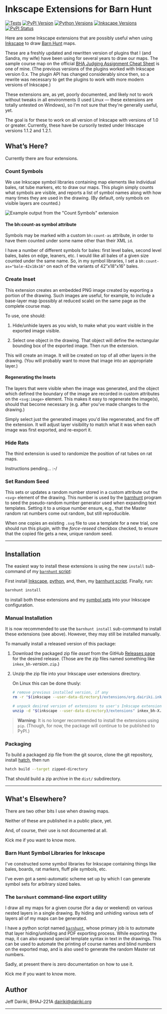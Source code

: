 # Inkscape Extensions for Barn Hunt

[![Tests](https://github.com/barnhunt/inkex-bh/actions/workflows/tests.yml/badge.svg)](https://github.com/barnhunt/inkex-bh/actions/workflows/tests.yml)
[![PyPI Version](https://img.shields.io/pypi/v/inkex-bh.svg)](https://pypi.org/project/inkex-bh/)
[![Python Versions](https://img.shields.io/pypi/pyversions/inkex-bh.svg)](https://pypi.org/project/inkex-bh/)
[![Inkscape Versions](https://img.shields.io/badge/Inkscape-1.0%E2%80%931.2-blue.svg?logo=inkscape)](https://inkscape.org/)
[![PyPI Status](https://img.shields.io/pypi/status/inkex-bh.svg)](https://pypi.org/project/inkex-bh/)

Here are some Inkscape extensions that are possibly useful when using
[Inkscape][] to draw [Barn Hunt][] maps.

These are a freshly updated and rewritten version of plugins that I
(and Sandra, my wife) have been using for several years to draw our
maps. The sample course map on the official [BHA Judging Assignment
Cheat Sheet][cheat] is one of mine. (The previous versions of the
plugins worked with Inkscape version 0.x.  The plugin API has changed
considerably since then, so a rewrite was necessary to get the plugins
to work with more modern versions of Inkscape.)

These extensions are, as yet, poorly documented, and likely not to
work without tweaks in all environments (I used Linux — these
extensions are totally untested on Windows), so I'm not sure that
they're generally useful, yet.

The goal is for these to work on all version of Inkscape with versions
of 1.0 or greater.  Currently, these have be cursorily tested under
Inkscape versions 1.1.2 and 1.2.1.

[Inkscape]: https://inkscape.org/ (The Inkscape home page)
[Barn Hunt]: https://www.barnhunt.com/ (Barn Hunt — a fabulous sport for dogs)
[cheat]: https://www.barnhunt.com/judge/resources.php?download=147 (The official BHA "Judging Assignment Cheat Sheet" which includes, as an example, one of my course maps, drawn using Inkscape.)


## What’s Here?

Currently there are four extensions.

### Count Symbols

We use Inkscape symbol libraries containing map elements like
individual bales, rat tube markers, etc to draw our maps.  This plugin
simply counts what symbols are visible, and reports a list of symbol
names along with how many times they are used in the drawing.  (By
default, only symbols on visible layers are counted.)

![Example output from the "Count Symbols" extension](https://github.com/barnhunt/inkex-bh/raw/master/count-symbols.png)

#### The bh:count-as symbol attribute

Symbols may be marked with a custom `bh:count-as` attribute, in order
to have them counted under some name other than their XML `id`.

I have a number of different symbols for bales: first level bales,
second level bales, bales on edge, leaners, etc.  I would like all
bales of a given size counted under the same name.  So, in my symbol
libraries, I set a `bh:count-as="bale-42x18x16"` on each of the
variants of 42”x18”x16” bales.

### Create Inset

This extension creates an embedded PNG image created by exporting a
portion of the drawing.  Such images are useful, for example, to include
a base-layer map (possibly at reduced scale) on the same page as the complete
course map.

To use, one should:

1. Hide/unhide layers as you wish, to make what you want visible in
   the exported image visible.

2. Select one object in the drawing. That object will define the
   rectangular bounding box of the exported image.  Then run the
   extension.

This will create an image. It will be created on top of all other
layers in the drawing. (You will probably want to move that image into
an appropriate layer.)

#### Regenerating the Insets

The layers that were visible when the image was generated, and the
object which defined the boundary of the image are recorded in custom
attributes on the `<svg:image>` element.  This makes it easy to
regenerate the image(s), should that become necessary (e.g. after
you've made changes to the drawing.)

Simply select just the generated images you'd like regenerated, and
fire off the extension.  It will adjust layer visibility to match what
it was when each image was first exported, and re-export it.


### Hide Rats

The third extension is used to randomize the position of rat tubes on rat maps.

Instructions pending... :-/

### Set Random Seed

This sets or updates a random number stored in a custom attribute out
the `<svg>` element of the drawing.  This number is used by the
[barnhunt][] program to seed the pseudo-random number generator used
when expanding text templates.  Setting it to a unique number ensure,
e.g., that the Master random rat numbers come out random, but still
reproducible.

When one copies an existing `.svg` file to use a template for a new
trial, one should run this plugin, with the _force-reseed_ checkbox
checked, to ensure that the copied file gets a new, unique random
seed.

----

## Installation

The easiest way to install these extensions is using the new `install`
sub-command of my [`barnhunt`
script](https://github.com/barnhunt/barnhunt):

First install [Inkscape](https://inkscape.org),
[python](https://python.org), and, then,
my [barnhunt script](https://github.com/barnhunt/barnhunt#installation).
Finally, run:

```sh
barnhunt install
```

to install both these extensions and my [symbol
sets](https://github.com/barnhunt/bh-symbols) into
your Inkscape configuration.

### Manual Installation

It is now recommended to use the `barnhunt install` sub-command to
install these extensions (see above).  However, they may still be
installed manually.

To manually install a released version of this package:

1. Download the packaged zip file _asset_ from the GitHub [Releases
   page](https://github.com/barnhunt/inkex-bh/releases) for the
   desired release.  (Those are the zip files named something like
   `inkex_bh-`_version_`.zip`.)

2. Unzip the zip file into your Inkscape user extensions directory.

   On Linux this can be done thusly:
   ```bash
   # remove previous installed version, if any
   rm -r "$(inkscape --user-data-directory)/extensions/org.dairiki.inkex_bh"

   # unpack desired version of extensions to user's Inkscape extensions directory
   unzip -d "$(inkscape --user-data-directory)/extensions" inkex_bh-X.Y.Z.zip
   ```

> **Warning**: It is no longer recommended to install the extensions
  using `pip`.  (Though, for now, the package will continue to be
  published to PyPI.)

### Packaging

To build a packaged zip file from the git source, clone the git
repository, install [hatch], then run

```bash
hatch build --target zipped-directory
```

That should build a zip archive in the `dist/` subdirectory.

[hatch]: https://hatch.pypa.io/latest/

----


## What's Elsewhere?

There are two other bits I use when drawing maps.

Neither of these are published in a public place, yet.

And, of course, their use is not documented at all.

Kick me if you want to know more.


### Barn Hunt Symbol Libraries for Inkscape

I've constructed some symbol libraries for Inkscape containing things
like bales, boards, rat markers, fluff pile symbols, etc.

I've even got a semi-automatic scheme set up by which I can generate
symbol sets for arbitrary sized bales.


### The `barnhunt` command-line export utility

I draw all my maps for a given course (for a day or weekend) on
various nested layers in a single drawing.  By hiding and unhiding
various sets of layers all of my maps can be generated.

I have a python script named [`barnhunt`][barnhunt], whose primary job
is to automate that layer hiding/unhiding and PDF exporting process.
While exporting the map, it can also expand special template syntax in
text in the drawings.  This can be used to automate the printing of
course names and blind numbers on the exported map, and is also used
to generate the random Master rat numbers.

Sadly, at present there is zero documentation on how to use it.

Kick me if you want to know more.

[barnhunt]: https://github.com/barnhunt/barnhunt

## Author

Jeff Dairiki, BHAJ-221A
<dairiki@dairiki.org>

----
